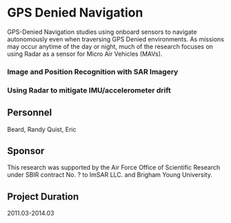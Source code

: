 # GPS Denied Navigation

GPS-Denied Navigation studies using onboard sensors to navigate autonomously even when traversing GPS Denied environments. As missions may occur anytime of the day or night, much of the research focuses on using Radar as a sensor for Micro Air Vehicles (MAVs).

### Image and Position Recognition with SAR Imagery

### Using Radar to mitigate IMU/accelerometer drift

## Personnel

Beard, Randy
Quist, Eric

## Sponsor

This research was supported by the Air Force Office of Scientific Research under SBIR contract No. ? to ImSAR LLC. and Brigham Young University.

## Project Duration

2011.03-2014.03


